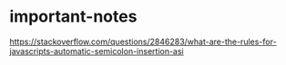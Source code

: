 # important-notes
https://stackoverflow.com/questions/2846283/what-are-the-rules-for-javascripts-automatic-semicolon-insertion-asi
